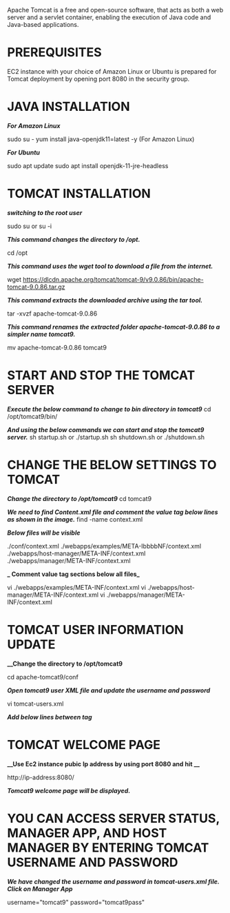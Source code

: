 Apache Tomcat is a free and open-source software, that acts as both a web server and a servlet container, enabling the execution of Java code and Java-based applications.

# PREREQUISITES

EC2 instance with your choice of Amazon Linux or Ubuntu is prepared for Tomcat deployment by opening port 8080 in the security group.

# JAVA INSTALLATION

**_For Amazon Linux_**

sudo su - 
yum install java-openjdk11=latest -y (For Amazon Linux)

**_For Ubuntu_**

sudo apt update
sudo apt install openjdk-11-jre-headless

# TOMCAT INSTALLATION

**_switching to the root user_**

sudo su or su -i

**_This command changes the directory to /opt._**

cd /opt

**_This command uses the wget tool to download a file from the internet._**

wget https://dlcdn.apache.org/tomcat/tomcat-9/v9.0.86/bin/apache-tomcat-9.0.86.tar.gz

**_This command extracts the downloaded archive using the tar tool._**

tar -xvzf apache-tomcat-9.0.86 

**_This command renames the extracted folder apache-tomcat-9.0.86 to a simpler name tomcat9._**

mv apache-tomcat-9.0.86 tomcat9

# START AND STOP THE TOMCAT SERVER

**_Execute the below command to change to bin directory in tomcat9_**
cd /opt/tomcat9/bin/

**_And using the below commands we can start and stop the tomcat9 server._**
sh startup.sh or ./startup.sh
sh shutdown.sh or ./shutdown.sh

# CHANGE THE BELOW SETTINGS TO TOMCAT

**_Change the directory to /opt/tomcat9_**
cd tomcat9

**_We need to find Content.xml file and comment the value tag below lines as shown in the image._**
find -name context.xml

**_Below files will be visible_**

./conf/context.xml
./webapps/examples/META-IbbbbNF/context.xml
./webapps/host-manager/META-INF/context.xml
./webapps/manager/META-INF/context.xml

**_ Comment value tag sections below all files_**

vi ./webapps/examples/META-INF/context.xml
vi ./webapps/host-manager/META-INF/context.xml
vi ./webapps/manager/META-INF/context.xml

# TOMCAT USER INFORMATION UPDATE

**__Change the directory to /opt/tomcat9**

cd apache-tomcat9/conf

_**Open tomcat9 user XML file and update the username and password**_

vi tomcat-users.xml

_**Add below lines between <tomcat-users> tag**_

<role rolename="manager-gui"/>
<user username="tomcat9" password="tomcat9pass" roles="manager-gui"/>

# TOMCAT WELCOME PAGE

**__Use Ec2 instance pubic Ip address by using port 8080 and hit __**
 
http://ip-address:8080/

**_Tomcat9 welcome page will be displayed._**

# YOU CAN ACCESS SERVER STATUS, MANAGER APP, AND HOST MANAGER BY ENTERING TOMCAT USERNAME AND PASSWORD

**_We have changed the username and password in tomcat-users.xml file. Click on Manager App_**

username="tomcat9" 
password="tomcat9pass"
